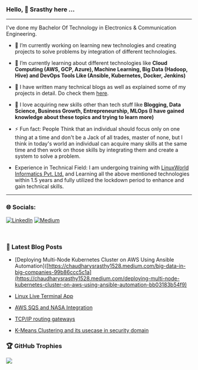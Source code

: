 ### Hello, 👋 Srasthy here ...

---

I've done my Bachelor Of Technology in Electronics & Communication Engineering.

- 🔭 I’m currently working on learning new technologies and creating projects to solve problems by integration of different technologies.

- 🌱 I’m currently learning about different technologies like **Cloud Computing (AWS, GCP, Azure), Machine Learning, Big Data (Hadoop, Hive) and DevOps Tools Like (Ansible, Kubernetes, Docker, Jenkins)**

- 👯 I have written many technical blogs as well as explained some of my projects in detail. Do check them [here](https://chaudharysrasthy1528.medium.com).

- 💬 I love acquiring new skills other than tech stuff like **Blogging, Data Science, Business Growth, Entrepreneurship, MLOps (I have gained knowledge about these topics and trying to learn more)**

- ⚡ Fun fact: People Think that an individual should focus only on one thing at a time and don't be a Jack of all trades, master of none, but I think in today's world an individual can acquire many skills at the same time and then work on those skills by integrating them and create a system to solve a problem.

- Experience in Technical Field: I am undergoing training with [LinuxWorld Informatics Pvt. Ltd.](https://www.linuxworldindia.org/) and Learning all the above mentioned technologies within 1.5 years and fully utilized the lockdown period to enhance and gain technical skills. 

---

### 🌐 Socials:
[![LinkedIn](https://img.shields.io/badge/LinkedIn-%230077B5.svg?logo=linkedin&logoColor=white)](https://linkedin.com/in/https://www.linkedin.com/in/srasthy-chaudhary/) [![Medium](https://img.shields.io/badge/Medium-12100E?logo=medium&logoColor=white)](https://medium.com/@https://chaudharysrasthy1528.medium.com) 

<br />

### 📕 Latest Blog Posts

<!-- BLOG-POST-LIST:START -->

- [Deploying Multi-Node Kubernetes Cluster on AWS Using Ansible Automation]([https://chaudharysrasthy1528.medium.com/big-data-in-big-companies-99b86ccc5c1a](https://chaudharysrasthy1528.medium.com/deploying-multi-node-kubernetes-cluster-on-aws-using-ansible-automation-bb03183b54f9)

- [Linux Live Terminal App]([https://chaudharysrasthy1528.medium.com/the-amazing-ways-google-uses-artificial-intelligence-and-machine-learning-74bb2ea201d9](https://chaudharysrasthy1528.medium.com/linux-live-terminal-app-f04ca69aeeb7))

- [AWS SQS and NASA Integration](https://chaudharysrasthy1528.medium.com/aws-sqs-and-nasa-integration-a2ab7e0757a0)

- [TCP/IP routing gateways](https://chaudharysrasthy1528.medium.com/tcp-ip-routing-gateways-a6d83b1ac4b2)

- [K-Means Clustering and its usecase in security domain](https://chaudharysrasthy1528.medium.com/k-means-clustering-and-its-use-case-in-the-security-domain-fa66f341c67)

<!-- BLOG-POST-LIST:END -->

### 🏆 GitHub Trophies
![](https://github-profile-trophy.vercel.app/?username=srasthychaudhary&theme=radical&no-frame=false&no-bg=true&margin-w=0)


